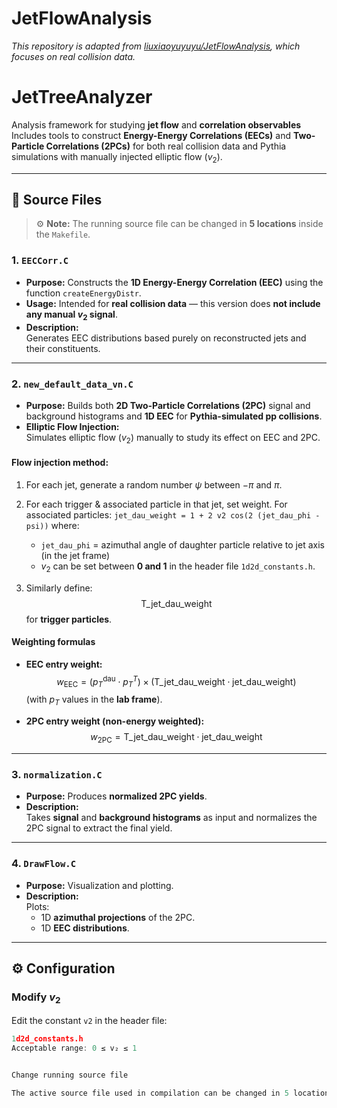 # JetFlowAnalysis
*This repository is adapted from [liuxiaoyuyuyu/JetFlowAnalysis](https://github.com/liuxiaoyuyuyu/JetFlowAnalysis.git), which focuses on real collision data.*
# JetTreeAnalyzer
Analysis framework for studying **jet flow** and **correlation observables** 
Includes tools to construct **Energy-Energy Correlations (EECs)** and **Two-Particle Correlations (2PCs)** for both real collision data and Pythia simulations with manually injected elliptic flow ($v_2$).

---

## 📁 Source Files

> ⚙️ **Note:** The running source file can be changed in **5 locations** inside the `Makefile`.

### **1. `EECCorr.C`**
- **Purpose:** Constructs the **1D Energy-Energy Correlation (EEC)** using the function `createEnergyDistr`.
- **Usage:** Intended for **real collision data** — this version does **not include any manual $v_2$ signal**.
- **Description:**  
  Generates EEC distributions based purely on reconstructed jets and their constituents.

---

### **2. `new_default_data_vn.C`**
- **Purpose:** Builds both **2D Two-Particle Correlations (2PC)** signal and background histograms and **1D EEC** for **Pythia-simulated pp collisions**.
- **Elliptic Flow Injection:**  
  Simulates elliptic flow ($v_2$) manually to study its effect on EEC and 2PC.

#### **Flow injection method:**
1. For each jet, generate a random number $\psi$ between $-\pi$ and $\pi$.
2. For each trigger & associated particle in that jet, set weight. For associated particles:
   `jet_dau_weight = 1 + 2 v2 cos(2 (jet_dau_phi - psi))`
   where:
   - `jet_dau_phi` = azimuthal angle of daughter particle relative to jet axis (in the jet frame)
   - $v_2$ can be set between **0 and 1** in the header file `1d2d_constants.h`.

3. Similarly define:
   $$
   \text{T\_jet\_dau\_weight}
   $$
   for **trigger particles**.

#### **Weighting formulas**
- **EEC entry weight:**
  $$
  w_{\text{EEC}} = (p_T^{\text{dau}} \cdot p_T^{T}) \times (\text{T\_jet\_dau\_weight} \cdot \text{jet\_dau\_weight})
  $$
  (with $p_T$ values in the **lab frame**).

- **2PC entry weight (non-energy weighted):**
  $$
  w_{\text{2PC}} = \text{T\_jet\_dau\_weight} \cdot \text{jet\_dau\_weight}
  $$

---

### **3. `normalization.C`**
- **Purpose:** Produces **normalized 2PC yields**.
- **Description:**  
  Takes **signal** and **background histograms** as input and normalizes the 2PC signal to extract the final yield.

---

### **4. `DrawFlow.C`**
- **Purpose:** Visualization and plotting.
- **Description:**  
  Plots:
  - 1D **azimuthal projections** of the 2PC.
  - 1D **EEC distributions**.

---

## ⚙️ Configuration

### **Modify $v_2$**
Edit the constant `v2` in the header file:

```cpp
1d2d_constants.h
Acceptable range: 0 ≤ v₂ ≤ 1


Change running source file

The active source file used in compilation can be changed in 5 locations inside the Makefile.
